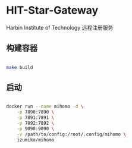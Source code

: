 # HIT-Star-Gateway
Harbin Institute of Technology 远程注册服务


## 构建容器

``` bash

make build
```
## 启动

``` bash

docker run --name mihomo -d \
    -p 7890:7890 \
    -p 7891:7891 \
    -p 7892:7892 \
    -p 9090:9090 \
    -v /path/to/config:/root/.config/mihomo \
    izumiko/mihomo
```